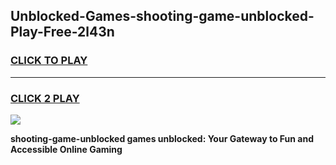
## Unblocked-Games-shooting-game-unblocked-Play-Free-2l43n
<h3>
<a href="https://premium76.site?title=shooting-game-unblocked&ref=09A">CLICK TO PLAY</a></h3>
<hr>

<h3>
<a href="https://premium76.site?title=shooting-game-unblocked&ref=09A">CLICK 2 PLAY</a>
  
</h3>

<a href="https://premium76.site?title=shooting-game-unblocked&ref=09A"><img src="https://clearcache.store/games.png"></a>


**shooting-game-unblocked games unblocked: Your Gateway to Fun and Accessible Online Gaming**
